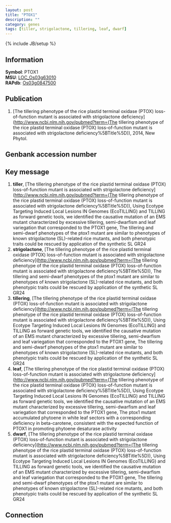 ```yaml
---
layout: post
title: "PTOX1"
description: ""
category: genes
tags: [tiller, strigolactone, tillering, leaf, dwarf]
---
```

{% include JB/setup %}

## Information
__Symbol__: PTOX1  
__MSU__: [LOC_Os03g63010](http://rice.plantbiology.msu.edu/cgi-bin/ORF_infopage.cgi?orf=LOC_Os03g63010)  
__RAPdb__: [Os03g0847500](http://rapdb.dna.affrc.go.jp/viewer/gbrowse_details/irgsp1?name=Os03g0847500)  

## Publication
1. [The tillering phenotype of the rice plastid terminal oxidase (PTOX) loss-of-function mutant is associated with strigolactone deficiency](http://www.ncbi.nlm.nih.gov/pubmed?term=(The tillering phenotype of the rice plastid terminal oxidase (PTOX) loss-of-function mutant is associated with strigolactone deficiency%5BTitle%5D)), 2014, New Phytol.

## Genbank accession number

## Key message
1. __tiller__, [The tillering phenotype of the rice plastid terminal oxidase (PTOX) loss-of-function mutant is associated with strigolactone deficiency](http://www.ncbi.nlm.nih.gov/pubmed?term=(The tillering phenotype of the rice plastid terminal oxidase (PTOX) loss-of-function mutant is associated with strigolactone deficiency%5BTitle%5D)),  Using Ecotype Targeting Induced Local Lesions IN Genomes (EcoTILLING) and TILLING as forward genetic tools, we identified the causative mutation of an EMS mutant characterized by excessive tillering, semi-dwarfism and leaf variegation that corresponded to the PTOX1 gene, The tillering and semi-dwarf phenotypes of the ptox1 mutant are similar to phenotypes of known strigolactone (SL)-related rice mutants, and both phenotypic traits could be rescued by application of the synthetic SL GR24
2. __strigolactone__, [The tillering phenotype of the rice plastid terminal oxidase (PTOX) loss-of-function mutant is associated with strigolactone deficiency](http://www.ncbi.nlm.nih.gov/pubmed?term=(The tillering phenotype of the rice plastid terminal oxidase (PTOX) loss-of-function mutant is associated with strigolactone deficiency%5BTitle%5D)),  The tillering and semi-dwarf phenotypes of the ptox1 mutant are similar to phenotypes of known strigolactone (SL)-related rice mutants, and both phenotypic traits could be rescued by application of the synthetic SL GR24
3. __tillering__, [The tillering phenotype of the rice plastid terminal oxidase (PTOX) loss-of-function mutant is associated with strigolactone deficiency](http://www.ncbi.nlm.nih.gov/pubmed?term=(The tillering phenotype of the rice plastid terminal oxidase (PTOX) loss-of-function mutant is associated with strigolactone deficiency%5BTitle%5D)),  Using Ecotype Targeting Induced Local Lesions IN Genomes (EcoTILLING) and TILLING as forward genetic tools, we identified the causative mutation of an EMS mutant characterized by excessive tillering, semi-dwarfism and leaf variegation that corresponded to the PTOX1 gene, The tillering and semi-dwarf phenotypes of the ptox1 mutant are similar to phenotypes of known strigolactone (SL)-related rice mutants, and both phenotypic traits could be rescued by application of the synthetic SL GR24
4. __leaf__, [The tillering phenotype of the rice plastid terminal oxidase (PTOX) loss-of-function mutant is associated with strigolactone deficiency](http://www.ncbi.nlm.nih.gov/pubmed?term=(The tillering phenotype of the rice plastid terminal oxidase (PTOX) loss-of-function mutant is associated with strigolactone deficiency%5BTitle%5D)),  Using Ecotype Targeting Induced Local Lesions IN Genomes (EcoTILLING) and TILLING as forward genetic tools, we identified the causative mutation of an EMS mutant characterized by excessive tillering, semi-dwarfism and leaf variegation that corresponded to the PTOX1 gene, The ptox1 mutant accumulated phytoene in white leaf sectors with a corresponding deficiency in beta-carotene, consistent with the expected function of PTOX1 in promoting phytoene desaturase activity
5. __dwarf__, [The tillering phenotype of the rice plastid terminal oxidase (PTOX) loss-of-function mutant is associated with strigolactone deficiency](http://www.ncbi.nlm.nih.gov/pubmed?term=(The tillering phenotype of the rice plastid terminal oxidase (PTOX) loss-of-function mutant is associated with strigolactone deficiency%5BTitle%5D)),  Using Ecotype Targeting Induced Local Lesions IN Genomes (EcoTILLING) and TILLING as forward genetic tools, we identified the causative mutation of an EMS mutant characterized by excessive tillering, semi-dwarfism and leaf variegation that corresponded to the PTOX1 gene, The tillering and semi-dwarf phenotypes of the ptox1 mutant are similar to phenotypes of known strigolactone (SL)-related rice mutants, and both phenotypic traits could be rescued by application of the synthetic SL GR24

## Connection


